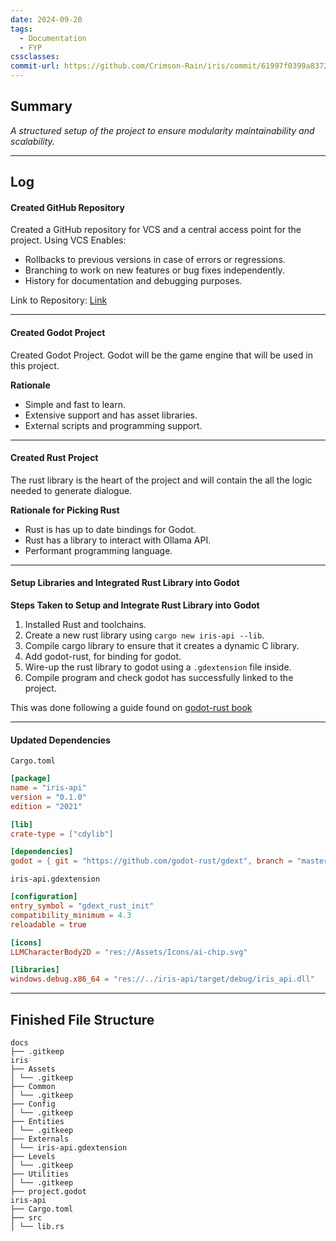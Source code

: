 ```yaml
---
date: 2024-09-20
tags:
  - Documentation
  - FYP
cssclasses: 
commit-url: https://github.com/Crimson-Rain/iris/commit/61997f0399a837247501446d717957575f3ef1bb
---
```

## Summary  
*A structured setup of the project to ensure modularity maintainability and scalability.*

---
## Log

#### Created GitHub Repository
Created a GitHub repository for VCS and a central access point for the project.
Using VCS Enables:
- Rollbacks to previous versions in case of errors or regressions.
- Branching to work on new features or bug fixes independently.
- History for documentation and debugging purposes.

Link to Repository: [Link](https://github.com/crimson-rain/iris)

---
#### Created Godot Project 
Created Godot Project. Godot will be the game engine that will be used in this project. 

**Rationale**
- Simple and fast to learn.
- Extensive support and has asset libraries.
- External scripts and programming support.

---

#### Created Rust Project
The rust library is the heart of the project and will contain the all the logic needed to generate dialogue. 

**Rationale for Picking Rust**
- Rust is has up to date bindings for Godot.
- Rust has a library to interact with Ollama API.
- Performant programming language.

---

#### Setup Libraries and Integrated Rust Library into Godot
**Steps Taken to Setup and Integrate Rust Library into Godot**
1. Installed Rust and toolchains.
2. Create a new rust library using `cargo new iris-api --lib`.
3. Compile cargo library to ensure that it creates a dynamic C library.
4. Add godot-rust, for binding for godot.
5. Wire-up the rust library to godot using a `.gdextension` file inside.
6. Compile program and check godot has successfully linked to the project.

This was done following a guide found on [godot-rust book](https://godot-rust.github.io/book/intro/setup.html)

---

#### Updated Dependencies

`Cargo.toml`
```toml
[package]
name = "iris-api"
version = "0.1.0"
edition = "2021"

[lib]
crate-type = ["cdylib"]

[dependencies]
godot = { git = "https://github.com/godot-rust/gdext", branch = "master" }
```

`iris-api.gdextension`
```toml
[configuration]
entry_symbol = "gdext_rust_init"
compatibility_minimum = 4.3
reloadable = true

[icons]
LLMCharacterBody2D = "res://Assets/Icons/ai-chip.svg"

[libraries]
windows.debug.x86_64 = "res://../iris-api/target/debug/iris_api.dll"
```

---

## Finished File Structure

```
docs 
├── .gitkeep 
iris 
├── Assets 
│ └── .gitkeep 
├── Common 
│ └── .gitkeep 
├── Config 
│ └── .gitkeep 
├── Entities 
│ └── .gitkeep 
├── Externals 
│ └── iris-api.gdextension 
├── Levels 
│ └── .gitkeep 
├── Utilities 
│ └── .gitkeep 
├── project.godot 
iris-api 
├── Cargo.toml 
├── src
│ └── lib.rs
```

